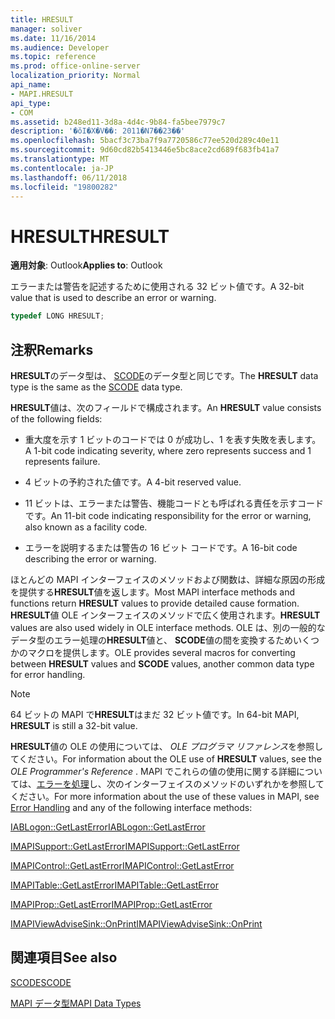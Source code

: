 ```yaml
---
title: HRESULT
manager: soliver
ms.date: 11/16/2014
ms.audience: Developer
ms.topic: reference
ms.prod: office-online-server
localization_priority: Normal
api_name:
- MAPI.HRESULT
api_type:
- COM
ms.assetid: b248ed11-3d8a-4d4c-9b84-fa5bee7979c7
description: '�ŏI�X�V��: 2011�N7��23��'
ms.openlocfilehash: 5bacf3c73ba7f9a7720586c77ee520d289c40e11
ms.sourcegitcommit: 9d60cd82b5413446e5bc8ace2cd689f683fb41a7
ms.translationtype: MT
ms.contentlocale: ja-JP
ms.lasthandoff: 06/11/2018
ms.locfileid: "19800282"
---
```

# <a name="hresult"></a><span data-ttu-id="46d77-103">HRESULT</span><span class="sxs-lookup"><span data-stu-id="46d77-103">HRESULT</span></span>

  
  
<span data-ttu-id="46d77-104">**適用対象**: Outlook</span><span class="sxs-lookup"><span data-stu-id="46d77-104">**Applies to**: Outlook</span></span> 
  
<span data-ttu-id="46d77-105">エラーまたは警告を記述するために使用される 32 ビット値です。</span><span class="sxs-lookup"><span data-stu-id="46d77-105">A 32-bit value that is used to describe an error or warning.</span></span>
  
```cpp
typedef LONG HRESULT;
```

## <a name="remarks"></a><span data-ttu-id="46d77-106">注釈</span><span class="sxs-lookup"><span data-stu-id="46d77-106">Remarks</span></span>

<span data-ttu-id="46d77-107">**HRESULT**のデータ型は、 [SCODE](scode.md)のデータ型と同じです。</span><span class="sxs-lookup"><span data-stu-id="46d77-107">The **HRESULT** data type is the same as the [SCODE](scode.md) data type.</span></span> 
  
<span data-ttu-id="46d77-108">**HRESULT**値は、次のフィールドで構成されます。</span><span class="sxs-lookup"><span data-stu-id="46d77-108">An **HRESULT** value consists of the following fields:</span></span> 
  
- <span data-ttu-id="46d77-109">重大度を示す 1 ビットのコードでは 0 が成功し、1 を表す失敗を表します。</span><span class="sxs-lookup"><span data-stu-id="46d77-109">A 1-bit code indicating severity, where zero represents success and 1 represents failure.</span></span>
    
- <span data-ttu-id="46d77-110">4 ビットの予約された値です。</span><span class="sxs-lookup"><span data-stu-id="46d77-110">A 4-bit reserved value.</span></span>
    
- <span data-ttu-id="46d77-111">11 ビットは、エラーまたは警告、機能コードとも呼ばれる責任を示すコードです。</span><span class="sxs-lookup"><span data-stu-id="46d77-111">An 11-bit code indicating responsibility for the error or warning, also known as a facility code.</span></span>
    
- <span data-ttu-id="46d77-112">エラーを説明するまたは警告の 16 ビット コードです。</span><span class="sxs-lookup"><span data-stu-id="46d77-112">A 16-bit code describing the error or warning.</span></span>
    
<span data-ttu-id="46d77-113">ほとんどの MAPI インターフェイスのメソッドおよび関数は、詳細な原因の形成を提供する**HRESULT**値を返します。</span><span class="sxs-lookup"><span data-stu-id="46d77-113">Most MAPI interface methods and functions return **HRESULT** values to provide detailed cause formation.</span></span> <span data-ttu-id="46d77-114">**HRESULT**値 OLE インターフェイスのメソッドで広く使用されます。</span><span class="sxs-lookup"><span data-stu-id="46d77-114">**HRESULT** values are also used widely in OLE interface methods.</span></span> <span data-ttu-id="46d77-115">OLE は、別の一般的なデータ型のエラー処理の**HRESULT**値と、 **SCODE**値の間を変換するためいくつかのマクロを提供します。</span><span class="sxs-lookup"><span data-stu-id="46d77-115">OLE provides several macros for converting between **HRESULT** values and **SCODE** values, another common data type for error handling.</span></span> 
  
> [!NOTE]
> <span data-ttu-id="46d77-116">64 ビットの MAPI で**HRESULT**はまだ 32 ビット値です。</span><span class="sxs-lookup"><span data-stu-id="46d77-116">In 64-bit MAPI, **HRESULT** is still a 32-bit value.</span></span> 
  
<span data-ttu-id="46d77-117">**HRESULT**値の OLE の使用については、 *OLE プログラマ リファレンス*を参照してください。</span><span class="sxs-lookup"><span data-stu-id="46d77-117">For information about the OLE use of **HRESULT** values, see the  *OLE Programmer's Reference*  .</span></span> <span data-ttu-id="46d77-118">MAPI でこれらの値の使用に関する詳細については、[エラーを処理](error-handling-in-mapi.md)し、次のインターフェイスのメソッドのいずれかを参照してください。</span><span class="sxs-lookup"><span data-stu-id="46d77-118">For more information about the use of these values in MAPI, see [Error Handling](error-handling-in-mapi.md) and any of the following interface methods:</span></span> 
  
[<span data-ttu-id="46d77-119">IABLogon::GetLastError</span><span class="sxs-lookup"><span data-stu-id="46d77-119">IABLogon::GetLastError</span></span>](iablogon-getlasterror.md)
  
[<span data-ttu-id="46d77-120">IMAPISupport::GetLastError</span><span class="sxs-lookup"><span data-stu-id="46d77-120">IMAPISupport::GetLastError</span></span>](imapisupport-getlasterror.md)
  
[<span data-ttu-id="46d77-121">IMAPIControl::GetLastError</span><span class="sxs-lookup"><span data-stu-id="46d77-121">IMAPIControl::GetLastError</span></span>](imapicontrol-getlasterror.md)
  
[<span data-ttu-id="46d77-122">IMAPITable::GetLastError</span><span class="sxs-lookup"><span data-stu-id="46d77-122">IMAPITable::GetLastError</span></span>](imapitable-getlasterror.md)
  
[<span data-ttu-id="46d77-123">IMAPIProp::GetLastError</span><span class="sxs-lookup"><span data-stu-id="46d77-123">IMAPIProp::GetLastError</span></span>](imapiprop-getlasterror.md)
  
[<span data-ttu-id="46d77-124">IMAPIViewAdviseSink::OnPrint</span><span class="sxs-lookup"><span data-stu-id="46d77-124">IMAPIViewAdviseSink::OnPrint</span></span>](imapiviewadvisesink-onprint.md)
  
## <a name="see-also"></a><span data-ttu-id="46d77-125">関連項目</span><span class="sxs-lookup"><span data-stu-id="46d77-125">See also</span></span>



[<span data-ttu-id="46d77-126">SCODE</span><span class="sxs-lookup"><span data-stu-id="46d77-126">SCODE</span></span>](scode.md)


[<span data-ttu-id="46d77-127">MAPI データ型</span><span class="sxs-lookup"><span data-stu-id="46d77-127">MAPI Data Types</span></span>](mapi-data-types.md)

